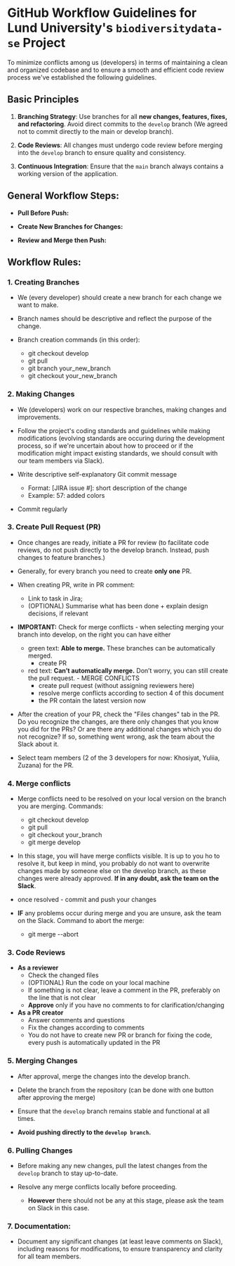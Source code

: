 # GitHub Workflow Guidelines for Lund University's `biodiversitydata-se` Project

To minimize conflicts among us (developers) in terms of maintaining a clean and organized codebase and to ensure a smooth and efficient code review process we've established the following guidelines.
  

## Basic Principles

1.  **Branching Strategy**: Use branches for all **new changes, features, fixes, and refactoring**. Avoid direct commits to the `develop` branch (We agreed not to commit directly to the main or develop branch).

2.  **Code Reviews**: All changes must undergo code review before merging into the `develop` branch to ensure quality and consistency.

3.  **Continuous Integration**: Ensure that the `main` branch always contains a working version of the application.

## General Workflow Steps:

  

-  **Pull Before Push:**

-  **Create New Branches for Changes:**

-  **Review and Merge then Push:**
  

## Workflow Rules:

### 1. Creating Branches

- We (every developer) should create a new branch for each change we want to make.

- Branch names should be descriptive and reflect the purpose of the change.

- Branch creation commands (in this order):
	- git checkout develop
	- git pull
	- git branch your_new_branch
	- git checkout your_new_branch
  

### 2. Making Changes

- We (developers) work on our respective branches, making changes and improvements.

- Follow the project's coding standards and guidelines while making modifications (evolving standards are occuring during the development process, so if we're uncertain about how to proceed or if the modification might impact existing standards, we should consult with our team members via Slack).

- Write descriptive self-explanatory Git commit message 
	- Format: [JIRA issue #]: short  description  of  the  change
	- Example: 57: added colors

- Commit regularly

### 3. Create Pull Request (PR)
- Once changes are ready, initiate a PR for review (to facilitate code reviews, do not push directly to the develop branch. Instead, push changes to feature branches.)

- Generally, for every branch you need to create **only one** PR. 

- When creating PR, write in PR comment:
	- Link to task in Jira;
	- (OPTIONAL) Summarise what has been done + explain design decisions, if relevant

- **IMPORTANT:** Check for merge conflicts - when selecting merging your branch into develop, on the right you can have either
	- green text: **Able to merge.** These branches can be automatically merged.
		- create PR
	- red text:  **Can’t automatically merge.** Don’t worry, you can still create the pull request. - MERGE CONFLICTS 
		- create pull request (without assigning reviewers here) 
		- resolve merge conflicts according to section 4 of this  document
		- the PR contain the latest version now

- After the creation of your PR, check the "Files changes" tab in the PR. Do you recognize the changes, are there only changes that you know you did for the PRs? Or are there any additional changes which you do not recognize? If so, something went wrong, ask the team about the Slack about it.

- Select team members (2 of the 3 developers for now: Khosiyat, Yuliia, Zuzana) for the PR.

### 4. Merge conflicts
- Merge conflicts need to be resolved on your local version on the branch you are merging. Commands: 
	- git checkout develop
	- git pull
	- git checkout your_branch
	- git merge develop

- In this stage, you will have merge conflicts visible. It is up to you ho to resolve it, but keep in mind, you probably do not want to overwrite changes made by someone else on the develop branch, as these changes were already approved. **If in any doubt, ask the team on the Slack**.

- once resolved - commit and push your changes

- **IF** any problems occur during merge and you are unsure, ask the team on the Slack. Command to abort the merge:
	- git merge --abort
  

### 3. Code Reviews 
- **As a reviewer**
	- Check the changed files
	- (OPTIONAL) Run the code on your local machine
	- If something is not clear, leave a comment in the PR, preferably on the line that is not clear
	- **Approve** only if you have no comments to for clarification/changing
- **As a PR creator**
	- Answer comments and questions
	- Fix the changes according to comments
	- You do not have to create new PR or branch for fixing the code, every push is automatically updated in the PR
  

### 5. Merging Changes

- After approval, merge the changes into the develop branch.

- Delete the branch from the repository (can be done with one button after approving the merge)

- Ensure that the `develop` branch remains stable and functional at all times.

- **Avoid pushing directly to the `develop branch`.**

  

### 6. Pulling Changes

- Before making any new changes, pull the latest changes from the `develop` branch to stay up-to-date.

- Resolve any merge conflicts locally before proceeding.
	- **However** there should not be any at this stage, please ask the team on Slack in this case. 

  

### 7. **Documentation:**

- Document any significant changes (at least leave comments on Slack), including reasons for modifications, to ensure transparency and clarity for all team members.